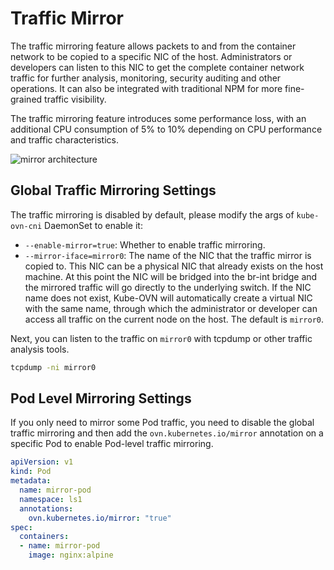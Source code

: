 # Traffic Mirror

The traffic mirroring feature allows packets to and from the container network to be copied to a specific NIC of the host.
Administrators or developers can listen to this NIC to get the complete container network traffic for further analysis, monitoring, security auditing and other operations.
It can also be integrated with traditional NPM for more fine-grained traffic visibility.

The traffic mirroring feature introduces some performance loss, with an additional CPU consumption of 5% to 10% depending on CPU performance and traffic characteristics.

![mirror architecture](../static/mirror.png)

## Global Traffic Mirroring Settings

The traffic mirroring is disabled by default, please modify the args of `kube-ovn-cni` DaemonSet to enable it:

- `--enable-mirror=true`: Whether to enable traffic mirroring.
- `--mirror-iface=mirror0`: The name of the NIC that the traffic mirror is copied to. This NIC can be a physical NIC that already exists on the host machine.
  At this point the NIC will be bridged into the br-int bridge and the mirrored traffic will go directly to the underlying switch.
  If the NIC name does not exist, Kube-OVN will automatically create a virtual NIC with the same name, through which the administrator or developer can access all traffic on the current node on the host.
  The default is `mirror0`.

Next, you can listen to the traffic on `mirror0` with tcpdump or other traffic analysis tools.

```bash
tcpdump -ni mirror0
```

## Pod Level Mirroring Settings

If you only need to mirror some Pod traffic, you need to disable the global traffic mirroring and
then add the `ovn.kubernetes.io/mirror` annotation on a specific Pod to enable Pod-level traffic mirroring.

```yaml
apiVersion: v1
kind: Pod
metadata:
  name: mirror-pod
  namespace: ls1
  annotations:
    ovn.kubernetes.io/mirror: "true"
spec:
  containers:
  - name: mirror-pod
    image: nginx:alpine
```
